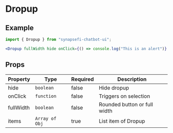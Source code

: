 # Dropup

## Example

```jsx
import { Dropup } from "synapsefi-chatbot-ui";

<Dropup fullWidth hide onClick={() => console.log("This is an alert")} />;
```

## Props

| Property  | Type           | Required | Description                  |
| --------- | -------------- | -------- | ---------------------------- |
| hide      | `boolean`      | false    | Hide dropup                  |
| onClick   | `function`     | false    | Triggers on selection        |
| fullWidth | `boolean`      | false    | Rounded button or full width |
| items     | `Array of Obj` | true     | List item of Dropup          |
